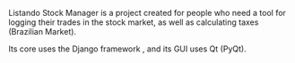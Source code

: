 Listando Stock Manager is a project created for people who need a tool for logging their trades in the stock market, as well as calculating taxes (Brazilian Market).

Its core uses the Django  framework , and its GUI uses Qt (PyQt).